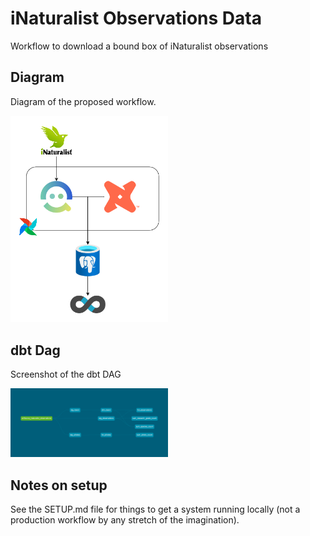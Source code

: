 # iNaturalist Observations Data

Workflow to download a bound box of iNaturalist observations

## Diagram

Diagram of the proposed workflow.

<img alt="workflow diagram" width=50% src="https://github.com/tuckerrc/inaturalist-data-demo/raw/main/imgs/workflow-diagram.png" />

## dbt Dag

Screenshot of the dbt DAG

<img alt="dbt DAG" width=50% src="https://github.com/tuckerrc/inaturalist-data-demo/raw/main/imgs/dbt-dag.png" />

## Notes on setup

See the SETUP.md file for things to get a system running locally (not a
production workflow by any stretch of the imagination).
